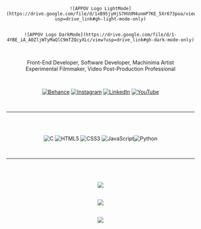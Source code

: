 <div align="center">
    
    ![APPOV Logo LightMode](https://drive.google.com/file/d/1xB95jyHjS7HVUM4unmP7KE_5Xr673poa/view?usp=drive_link#gh-light-mode-only)
    

    ![APPOV Logo DarkMode](https://drive.google.com/file/d/1-4YBE_iA_A0ZljWTyMaQlC9mTZQcyXLc/view?usp=drive_link#gh-dark-mode-only)

</div>

<br>
<p align="center">
Front-End Developer, Software Developer, Machinima Artist <br>
Experimental Filmmaker, Video Post-Production Professional
</p>

<br>

<div align="center">

[![Behance](https://img.shields.io/badge/Behance-2b2b2b?style=flat-square&logo=behance&logoColor=white)](https://behance.net/APPOV) [![Instagram](https://img.shields.io/badge/Instagram-2b2b2b.svg?style=flat-square&logo=Instagram&logoColor=white)](https://instagram.com/appovfilm) [![LinkedIn](https://img.shields.io/badge/LinkedIn-2b2b2b.svg?style=flat-square&logo=linkedin&logoColor=white)](https://linkedin.com/in/apixelatedpointofview) [![YouTube](https://img.shields.io/badge/YouTube-2b2b2b.svg?style=flat-square&logo=YouTube&logoColor=white)](https://youtube.com/@apixelatedpointofview) 
</div>
<Br>

----
<br><Br>
<div align="center">

![C](https://img.shields.io/badge/C-%2300599C.svg?style=flat-square&logo=c&logoColor=white) ![HTML5](https://img.shields.io/badge/HTML5-%23E34F26.svg?style=flat-square&logo=html5&logoColor=white) ![CSS3](https://img.shields.io/badge/CSS3-%231572B6.svg?style=flat-square&logo=CSS3&logoColor=white) ![JavaScript](https://img.shields.io/badge/JavaScript-2b2b2b.svg?style=flat-square&logo=javascript&logoColor=ffff00)![Python](https://img.shields.io/badge/Python-3670A0?style=flat-square&logo=python&logoColor=ffdd54)
</div>
<br>

----
<br><br>
<div align="center">

![](https://github-readme-stats.vercel.app/api/top-langs/?username=Jiyorude&theme=vue-dark&hide_border=false&include_all_commits=false&count_private=false&layout=compact)<br><br>

![](https://github-readme-stats.vercel.app/api?username=Jiyorude&theme=vue-dark&hide_border=false&include_all_commits=false&count_private=false)<br/><br>

![](https://github-readme-streak-stats.herokuapp.com/?user=Jiyorude&theme=vue-dark&hide_border=false)<br/>

</div>

<br>

